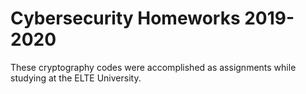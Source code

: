 # Cybersecurity Homeworks 2019-2020
These cryptography codes were accomplished as assignments while studying at the ELTE University.
